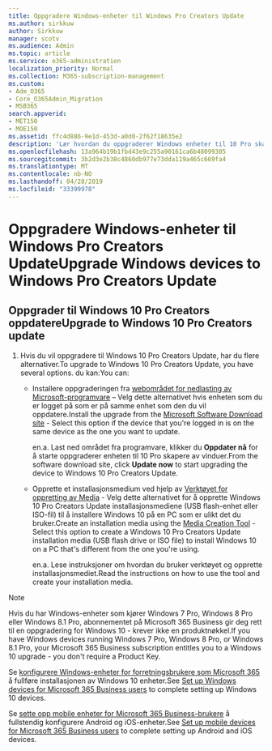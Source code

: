 ```yaml
---
title: Oppgradere Windows-enheter til Windows Pro Creators Update
ms.author: sirkkuw
author: Sirkkuw
manager: scotv
ms.audience: Admin
ms.topic: article
ms.service: o365-administration
localization_priority: Normal
ms.collection: M365-subscription-management
ms.custom:
- Adm_O365
- Core_O365Admin_Migration
- MSB365
search.appverid:
- MET150
- MOE150
ms.assetid: ffc4d886-9e1d-453d-a0d0-2f62f18635e2
description: 'Lær hvordan du oppgraderer Windows enheter til 10 Pro skapere av vinduer. '
ms.openlocfilehash: 13a964b19b1fbd43e9c255a90161ca6b48099305
ms.sourcegitcommit: 3b2d3e2b38c4860db977e73dda119a465c669fa4
ms.translationtype: MT
ms.contentlocale: nb-NO
ms.lasthandoff: 04/28/2019
ms.locfileid: "33399978"
---
```

# <a name="upgrade-windows-devices-to-windows-pro-creators-update"></a><span data-ttu-id="e742f-103">Oppgradere Windows-enheter til Windows Pro Creators Update</span><span class="sxs-lookup"><span data-stu-id="e742f-103">Upgrade Windows devices to Windows Pro Creators Update</span></span>

## <a name="upgrade-to-windows-10-pro-creators-update"></a><span data-ttu-id="e742f-104">Oppgrader til Windows 10 Pro Creators oppdatere</span><span class="sxs-lookup"><span data-stu-id="e742f-104">Upgrade to Windows 10 Pro Creators update</span></span>
  
1. <span data-ttu-id="e742f-105">Hvis du vil oppgradere til Windows 10 Pro Creators Update, har du flere alternativer.</span><span class="sxs-lookup"><span data-stu-id="e742f-105">To upgrade to Windows 10 Pro Creators Update, you have several options.</span></span> <span data-ttu-id="e742f-106">du kan:</span><span class="sxs-lookup"><span data-stu-id="e742f-106">You can:</span></span>
    
    - <span data-ttu-id="e742f-107">Installere oppgraderingen fra [webområdet for nedlasting av Microsoft-programvare](https://go.microsoft.com/fwlink/?LinkID=836951 ) – Velg dette alternativet hvis enheten som du er logget på som er på samme enhet som den du vil oppdatere.</span><span class="sxs-lookup"><span data-stu-id="e742f-107">Install the upgrade from the [Microsoft Software Download site](https://go.microsoft.com/fwlink/?LinkID=836951 ) - Select this option if the device that you're logged in is on the same device as the one you want to update.</span></span>
    
      <span data-ttu-id="e742f-108">en.</span><span class="sxs-lookup"><span data-stu-id="e742f-108">a.</span></span> <span data-ttu-id="e742f-109">Last ned området fra programvare, klikker du **Oppdater nå** for å starte oppgraderer enheten til 10 Pro skapere av vinduer.</span><span class="sxs-lookup"><span data-stu-id="e742f-109">From the software download site, click **Update now** to start upgrading the device to Windows 10 Pro Creators Update.</span></span> 
    
     - <span data-ttu-id="e742f-110">Opprette et installasjonsmedium ved hjelp av [Verktøyet for oppretting av Media](https://go.microsoft.com/fwlink/?LinkID=836960) - Velg dette alternativet for å opprette Windows 10 Pro Creators Update installasjonsmediene (USB flash-enhet eller ISO-fil) til å installere Windows 10 på en PC som er ulikt det du bruker.</span><span class="sxs-lookup"><span data-stu-id="e742f-110">Create an installation media using the [Media Creation Tool](https://go.microsoft.com/fwlink/?LinkID=836960) - Select this option to create a Windows 10 Pro Creators Update installation media (USB flash drive or ISO file) to install Windows 10 on a PC that's different from the one you're using.</span></span>
    
        <span data-ttu-id="e742f-111">en.</span><span class="sxs-lookup"><span data-stu-id="e742f-111">a.</span></span> <span data-ttu-id="e742f-112">Lese instruksjoner om hvordan du bruker verktøyet og opprette installasjonsmediet.</span><span class="sxs-lookup"><span data-stu-id="e742f-112">Read the instructions on how to use the tool and create your installation media.</span></span> 

> [!Note]
> <span data-ttu-id="e742f-113">Hvis du har Windows-enheter som kjører Windows 7 Pro, Windows 8 Pro eller Windows 8.1 Pro, abonnementet på Microsoft 365 Business gir deg rett til en oppgradering for Windows 10 - krever ikke en produktnøkkel.</span><span class="sxs-lookup"><span data-stu-id="e742f-113">If you have Windows devices running Windows 7 Pro, Windows 8 Pro, or Windows 8.1 Pro, your Microsoft 365 Business subscription entitles you to a Windows 10 upgrade - you don't require a Product Key.</span></span>
    
<span data-ttu-id="e742f-114">Se [konfigurere Windows-enheter for forretningsbrukere som Microsoft 365](set-up-windows-devices.md) å fullføre installasjonen av Windows 10 enheter.</span><span class="sxs-lookup"><span data-stu-id="e742f-114">See [Set up Windows devices for Microsoft 365 Business users](set-up-windows-devices.md) to complete setting up Windows 10 devices.</span></span> 
  
<span data-ttu-id="e742f-115">Se [sette opp mobile enheter for Microsoft 365 Business-brukere](set-up-mobile-devices.md) å fullstendig konfigurere Android og iOS-enheter.</span><span class="sxs-lookup"><span data-stu-id="e742f-115">See [Set up mobile devices for Microsoft 365 Business users](set-up-mobile-devices.md) to complete setting up Android and iOS devices.</span></span> 
  
